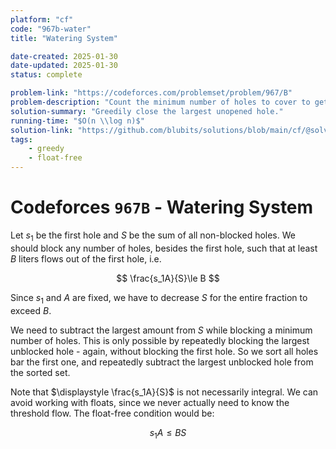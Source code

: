 ```yaml
---
platform: "cf"
code: "967b-water"
title: "Watering System"

date-created: 2025-01-30
date-updated: 2025-01-30
status: complete

problem-link: "https://codeforces.com/problemset/problem/967/B"
problem-description: "Count the minimum number of holes to cover to get enough water flow."
solution-summary: "Greedily close the largest unopened hole."
running-time: "$O(n \\log n)$"
solution-link: "https://github.com/blubits/solutions/blob/main/cf/@solved/967b-water/water.cpp"
tags:
    - greedy
    - float-free
---
```


# Codeforces `967B` - Watering System

Let $s_1$ be the first hole and $S$ be the sum of all non-blocked holes. We should block any number of holes, besides the first hole, such that at least $B$ liters flows out of the first hole, i.e.

$$
\frac{s_1A}{S}\le B
$$

Since $s_1$ and $A$ are fixed, we have to decrease $S$ for the entire fraction to exceed $B$.

We need to subtract the largest amount from $S$ while blocking a minimum number of holes. This is only possible by repeatedly blocking the largest unblocked hole - again, without blocking the first hole. So we sort all holes bar the first one, and repeatedly subtract the largest unblocked hole from the sorted set.

Note that $\displaystyle \frac{s_1A}{S}$ is not necessarily integral. We can avoid working with floats, since we never actually need to know the threshold flow. The float-free condition would be:

$$
s_1A\le BS
$$
